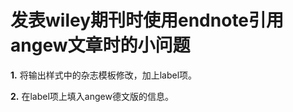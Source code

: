 # 发表wiley期刊时使用endnote引用angew文章时的小问题







**1.** 将输出样式中的杂志模板修改，加上label项。

**2.** 在label项上填入angew德文版的信息。

